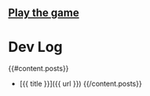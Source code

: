 
## [Play the game](/play.html)

# Dev Log

{{#content.posts}}
  * [{{ title }}]({{ url }})
{{/content.posts}}
